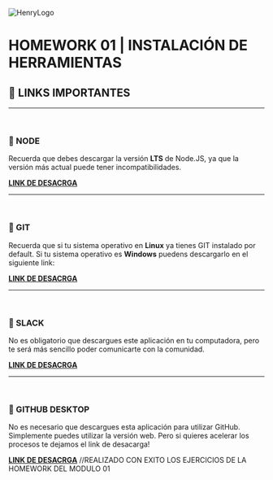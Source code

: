 ![HenryLogo](../Assets//logoBannerHenry.png)

# **HOMEWORK 01 | INSTALACIÓN DE HERRAMIENTAS**

## **📌 LINKS IMPORTANTES**

---

</br >

### **📍 NODE**

Recuerda que debes descargar la versión **LTS** de Node.JS, ya que la versión más actual puede tener incompatibilidades.

[**LINK DE DESACRGA**](https://nodejs.org/es/)

---

</br >

### **📍 GIT**

Recuerda que si tu sistema operativo en **Linux** ya tienes GIT instalado por default. Si tu sistema operativo es **Windows** puedens descargarlo en el siguiente link:

[**LINK DE DESACRGA**](https://gitforwindows.org/)

---

</br >

### **📍 SLACK**

No es obligatorio que descargues este aplicación en tu computadora, pero te será más sencillo poder comunicarte con la comunidad.

[**LINK DE DESACRGA**](https://slack.com/intl/es-ar/downloads/windows)

---

</br >

### **📍 GITHUB DESKTOP**

No es necesario que descargues esta aplicación para utilizar GitHub. Simplemente puedes utilizar la versión web. Pero si quieres acelerar los procesos te dejamos el link de desacarga!

[**LINK DE DESACRGA**](https://desktop.github.com/)
//REALIZADO CON EXITO LOS EJERCICIOS DE LA HOMEWORK DEL MODULO 01